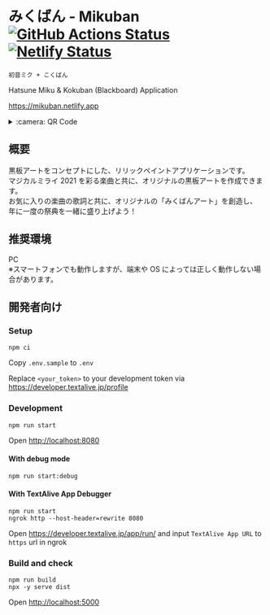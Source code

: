 # みくばん - Mikuban [![GitHub Actions Status](https://github.com/teardrop-tech/mikuban/actions/workflows/build.yml/badge.svg)](https://github.com/teardrop-tech/mikuban/actions/workflows/build.yml) [![Netlify Status](https://api.netlify.com/api/v1/badges/423bbd93-7a23-4af4-9680-00b95ef486d0/deploy-status)](https://app.netlify.com/sites/mikuban/deploys)

```
初音ミク + こくばん
```

Hatsune Miku & Kokuban (Blackboard) Application

<https://mikuban.netlify.app>

<details>
<summary>:camera: QR Code</summary>

```
█████████████████████████████████
█████████████████████████████████
████ ▄▄▄▄▄ █▀█ █▄█▀▀▄█ ▄▄▄▄▄ ████
████ █   █ █▀▀▀█ ▀ █▄█ █   █ ████
████ █▄▄▄█ █▀ █▀▀█ ▀▄█ █▄▄▄█ ████
████▄▄▄▄▄▄▄█▄▀ ▀▄█▄█ █▄▄▄▄▄▄▄████
████ ▄  ▄▀▄  ▄▀▄  ▄██▄█ █▄█ █████
████▄██▀▀▄▄▄▀█▄█ █▄▄▀▀▀ ▀▄█▄ ████
████ ▄▀  ▀▄ ▄ ▄▀█ ▄█▀▄▄▀▄▀▄ ▄████
████ █  ▄▀▄▄▄  █ █▀ ▄▀█  ▄█▄ ████
████▄███▄▄▄▄▀▀▀▀█▄▄  ▄▄▄ ▀▄██████
████ ▄▄▄▄▄ █▄███▀▄▄█ █▄█ ▀▄ ▄████
████ █   █ █ ▄█▀▄      ▄ ▀ ▀▀████
████ █▄▄▄█ █ ▄ ▀▄█▀ ▀ ▀▀▀ ▄█ ████
████▄▄▄▄▄▄▄█▄▄█▄▄▄███▄▄▄▄▄▄▄▄████
█████████████████████████████████
█████████████████████████████████
```

</details>

## 概要

黒板アートをコンセプトにした、リリックペイントアプリケーションです。  
マジカルミライ 2021 を彩る楽曲と共に、オリジナルの黒板アートを作成できます。  
お気に入りの楽曲の歌詞と共に、オリジナルの「みくばんアート」を創造し、  
年に一度の祭典を一緒に盛り上げよう！

## 推奨環境

PC  
※スマートフォンでも動作しますが、端末や OS によっては正しく動作しない場合があります。

## 開発者向け

### Setup

```shell
npm ci
```

Copy `.env.sample` to `.env`

Replace `<your_token>` to your development token via <https://developer.textalive.jp/profile>

### Development

```shell
npm run start
```

Open <http://localhost:8080>

#### With debug mode

```shell
npm run start:debug
```

#### With TextAlive App Debugger

```shell
npm run start
ngrok http --host-header=rewrite 8080
```

Open <https://developer.textalive.jp/app/run/> and input `TextAlive App URL` to `https` url in ngrok

### Build and check

```shell
npm run build
npx -y serve dist
```

Open <http://localhost:5000>
